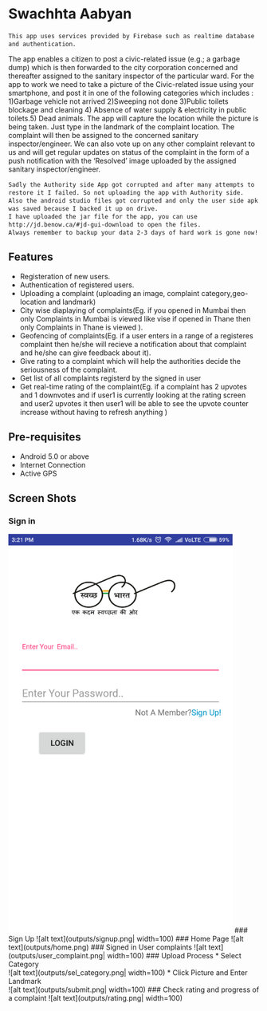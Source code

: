 # Swachhta Aabyan
```
This app uses services provided by Firebase such as realtime database and authentication.
```
The app enables a citizen to post a civic-related issue (e.g.; a garbage dump) which is then forwarded to the city corporation concerned and thereafter assigned to the sanitary inspector of the particular ward. For the app to work we need to take a picture of the Civic-related issue using your smartphone, and post it in one of the following categories which includes : 1)Garbage vehicle not arrived 2)Sweeping not done 3)Public toilets blockage and cleaning 4) Absence of water supply & electricity in public toilets.5) Dead animals. The app will capture the location while the picture is being taken. Just type in the landmark of the complaint location. The complaint will then be assigned to the concerned sanitary inspector/engineer.
We can also vote up on any other complaint relevant to us and will get regular updates on status of the complaint in the form of a push notification with the ‘Resolved’ image uploaded by the assigned sanitary inspector/engineer.
```
Sadly the Authority side App got corrupted and after many attempts to restore it I failed. So not uploading the app with Authority side.
Also the android studio files got corrupted and only the user side apk was saved because I backed it up on drive.
I have uploaded the jar file for the app, you can use http://jd.benow.ca/#jd-gui-download to open the files.
Always remember to backup your data 2-3 days of hard work is gone now!
```

## Features
* Registeration of new users.
* Authentication of registered users.
* Uploading a complaint (uploading an image, complaint category,geo-location and landmark)
* City wise diaplaying of complaints(Eg. if you opened in Mumbai then only Complaints in Mumbai is viewed like vise if opened in Thane then only Complaints in Thane is viewed ).
* Geofencing of complaints(Eg. if a user enters in a range of a registeres complaint then he/she will recieve a notification about that complaint and he/she can give feedback about it).
* Give rating to a complaint which will help the authorities decide the seriousness of the complaint.
* Get list of all complaints registerd by the signed in user
* Get real-time rating of the complaint(Eg. if a complaint has  2 upvotes and 1 downvotes and if  user1 is currently looking at the rating screen and  user2 upvotes it then user1 will be able to see the upvote counter increase without having to refresh anything )

## Pre-requisites
* Android 5.0  or above
* Internet Connection
* Active GPS

## Screen Shots
### Sign in
<img src="outputs/signin.png" width="450" >
### Sign Up
![alt text](outputs/signup.png| width=100)
### Home Page
![alt text](outputs/home.png)
### Signed in User complaints
![alt text](outputs/user_complaint.png| width=100)
### Upload Process
* Select Category<br>
![alt text](outputs/sel_category.png| width=100)
* Click Picture and Enter Landmark<br>
![alt text](outputs/submit.png| width=100)
### Check rating and progress of a complaint
![alt text](outputs/rating.png| width=100)



